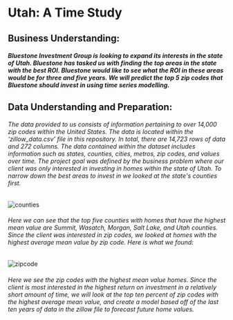 # Utah:  A Time Study

## Business Understanding:  
##### Bluestone Investment Group is looking to expand its interests in the state of Utah.  Bluestone has tasked us with finding the top areas in the state with the best ROI.  Bluestone would like to see what the ROI in these areas would be for three and five years.  We will predict the top 5 zip codes that Bluestone should invest in using time series modelling.

## Data Understanding and Preparation:
###### The data provided to us consists of information pertaining to over 14,000 zip codes within the United States. The data is located within the ‘zillow_data.csv’ file in this repository. In total, there are 14,723 rows of data and 272 columns.  The data contained within the dataset includes information such as states, counties, cities, metros, zip codes, and values over time.  The project goal was defined by the business problem where our client was only interested in investing in homes within the state of Utah. To narrow down the best areas to invest in we looked at the state's counties first.
![counties](https://user-images.githubusercontent.com/96254640/213546506-e8031e03-0315-49d6-a162-3ca6b97a5c1f.png)
###### Here we can see that the top five counties with homes that have the highest mean value are Summit, Wasatch, Morgan, Salt Lake, and Utah counties.  Since the client was interested in zip codes, we looked at homes with the highest average mean value by zip code.  Here is what we found:
![zipcode](https://user-images.githubusercontent.com/96254640/213561189-ec3882af-776c-4d6c-94e6-bbb6496009f9.png)
###### Here we see the zip codes with the highest mean value homes.  Since the client is most interested in the highest return on investment in a relatively short amount of time, we will look at the top ten percent of zip codes with the highest average mean value, and create a model based off of the last ten years of data in the zillow file to forecast future home values.
